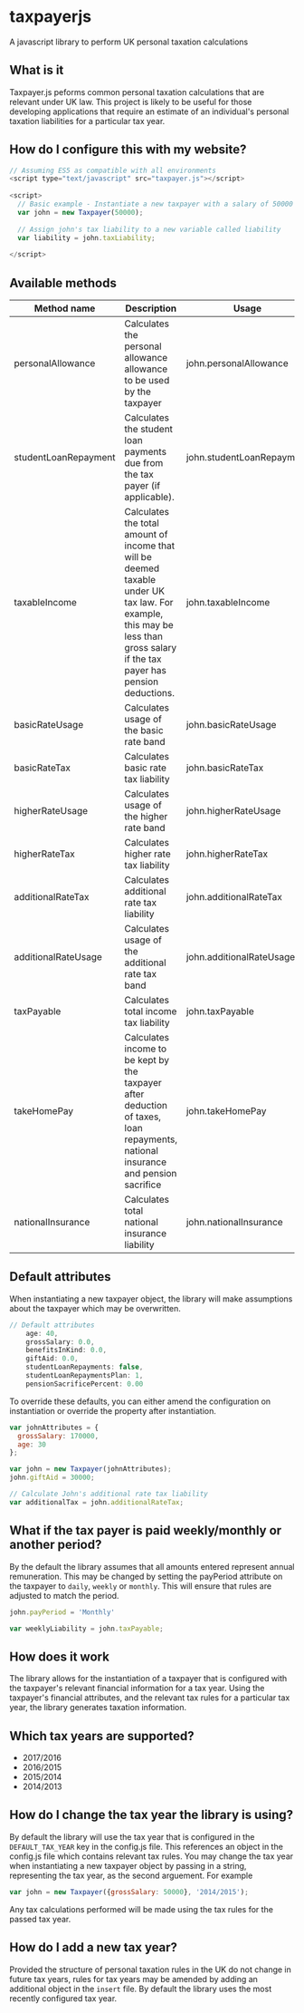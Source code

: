 # taxpayerjs
A javascript library to perform UK personal taxation calculations

## What is it
Taxpayer.js peforms common personal taxation calculations that are relevant under UK law. This project is likely to be useful for those developing applications that require an estimate of an individual's personal taxation liabilities for a particular tax year.

## How do I configure this with my website?
```javascript
// Assuming ES5 as compatible with all environments
<script type="text/javascript" src="taxpayer.js"></script>
  
<script>
  // Basic example - Instantiate a new taxpayer with a salary of 50000
  var john = new Taxpayer(50000);
  
  // Assign john's tax liability to a new variable called liability
  var liability = john.taxLiability;
  
</script>
```

## Available methods

| Method name | Description | Usage |
| ---         | ---         | ---   |
| personalAllowance     | Calculates the personal allowance allowance to be used by the taxpayer     | john.personalAllowance    |
| studentLoanRepayment | Calculates the student loan payments due from the tax payer (if applicable). | john.studentLoanRepayment |
| taxableIncome | Calculates the total amount of income that will be deemed taxable under UK tax law. For example, this may be less than gross salary if the tax payer has pension deductions. | john.taxableIncome | 
| basicRateUsage | Calculates usage of the basic rate band | john.basicRateUsage
| basicRateTax | Calculates basic rate tax liability | john.basicRateTax
| higherRateUsage | Calculates usage of the higher rate band | john.higherRateUsage
| higherRateTax | Calculates higher rate tax liability | john.higherRateTax
| additionalRateTax | Calculates additional rate tax liability | john.additionalRateTax
| additionalRateUsage | Calculates usage of the additional rate tax band | john.additionalRateUsage
| taxPayable | Calculates total income tax liability | john.taxPayable
| takeHomePay | Calculates income to be kept by the taxpayer after deduction of taxes, loan repayments, national insurance and pension sacrifice | john.takeHomePay
| nationalInsurance | Calculates total national insurance liability |  john.nationalInsurance

## Default attributes
When instantiating a new taxpayer object, the library will make assumptions about the taxpayer which may be overwritten.

```javascript
// Default attributes
    age: 40,
    grossSalary: 0.0,
    benefitsInKind: 0.0,
    giftAid: 0.0,
    studentLoanRepayments: false, 
    studentLoanRepaymentsPlan: 1,
    pensionSacrificePercent: 0.00
```

To override these defaults, you can either amend the configuration on instantiation or override the property after instantiation.

```javascript
var johnAttributes = {
  grossSalary: 170000,
  age: 30
};

var john = new Taxpayer(johnAttributes);
john.giftAid = 30000;

// Calculate John's additional rate tax liability
var additionalTax = john.additionalRateTax;
```

## What if the tax payer is paid weekly/monthly or another period?
By the default the library assumes that all amounts entered represent annual remuneration. This may be changed by setting the payPeriod attribute on the taxpayer to `daily`, `weekly` or `monthly`. This will ensure that rules are adjusted to match the period.

```javascript
john.payPeriod = 'Monthly'

var weeklyLiability = john.taxPayable;
```

## How does it work
The library allows for the instantiation of a taxpayer that is configured with the taxpayer's relevant financial information for a tax year. Using the taxpayer's financial attributes, and the relevant tax rules for a particular tax year, the library generates taxation information.

## Which tax years are supported?
- 2017/2016
- 2016/2015
- 2015/2014
- 2014/2013

## How do I change the tax year the library is using?
By default the library will use the tax year that is configured in the `DEFAULT_TAX_YEAR` key in the config.js file. This references an object in the config.js file which contains relevant tax rules. You may change the tax year when instantiating a new taxpayer object by passing in a string, representing the tax year, as the second arguement. For example
```javascript
var john = new Taxpayer({grossSalary: 50000}, '2014/2015');
```

Any tax calculations performed will be made using the tax rules for the passed tax year.

## How do I add a new tax year?
Provided the structure of personal taxation rules in the UK do not change in future tax years, rules for tax years may be amended by adding an additional object in the `insert` file. By default the library uses the most recently configured tax year.

